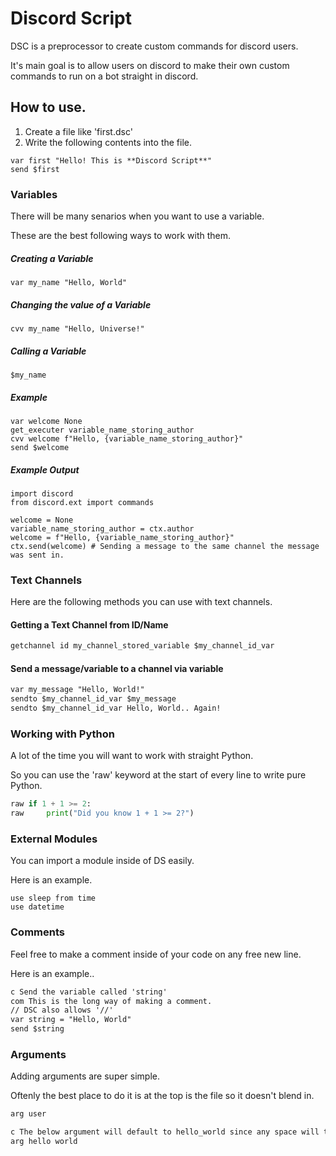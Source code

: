 # Discord Script

DSC is a preprocessor to create custom commands for discord users.

It's main goal is to allow users on discord to make their own custom commands to run on a bot straight in discord.

## How to use.

1. Create a file like 'first.dsc'
2. Write the following contents into the file.

```
var first "Hello! This is **Discord Script**"
send $first
```

### Variables

There will be many senarios when you want to use a variable.

These are the best following ways to work with them.

##### Creating a Variable

```
var my_name "Hello, World"
```

##### Changing the value of a Variable

```
cvv my_name "Hello, Universe!"
```

##### Calling a Variable

```
$my_name
```

##### Example

```
var welcome None
get_executer variable_name_storing_author
cvv welcome f"Hello, {variable_name_storing_author}"
send $welcome
```

##### Example Output

```
import discord
from discord.ext import commands

welcome = None
variable_name_storing_author = ctx.author
welcome = f"Hello, {variable_name_storing_author}"
ctx.send(welcome) # Sending a message to the same channel the message was sent in.
```

### Text Channels

Here are the following methods you can use with text channels.

#### Getting a Text Channel from ID/Name

```txt
getchannel id my_channel_stored_variable $my_channel_id_var
```

#### Send a message/variable to a channel via variable

```txt
var my_message "Hello, World!"
sendto $my_channel_id_var $my_message
sendto $my_channel_id_var Hello, World.. Again!
```

### Working with Python

A lot of the time you will want to work with straight Python.

So you can use the 'raw' keyword at the start of every line to write pure Python.

```py
raw if 1 + 1 >= 2:
raw     print("Did you know 1 + 1 >= 2?")
```

### External Modules

You can import a module inside of DS easily.

Here is an example.
```
use sleep from time
use datetime
```

### Comments

Feel free to make a comment inside of your code on any free new line.

Here is an example..

```txt
c Send the variable called 'string'
com This is the long way of making a comment.
// DSC also allows '//'
var string = "Hello, World"
send $string
```

### Arguments

Adding arguments are super simple.

Oftenly the best place to do it is at the top is the file so it doesn't blend in.

```txt
arg user

c The below argument will default to hello_world since any space will transfer to a _
arg hello world 
```